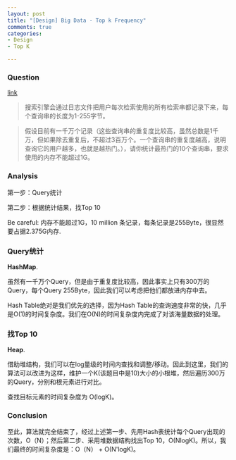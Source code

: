 ```yaml
---
layout: post
title: "[Design] Big Data - Top k Frequency"
comments: true
categories:
- Design
- Top K

---
```


### Question 

[link](http://blog.csdn.net/v_JULY_v/article/details/6256463)

> 搜索引擎会通过日志文件把用户每次检索使用的所有检索串都记录下来，每个查询串的长度为1-255字节。

> 假设目前有一千万个记录（这些查询串的重复度比较高，虽然总数是1千万，但如果除去重复后，不超过3百万个。一个查询串的重复度越高，说明查询它的用户越多，也就是越热门。），请你统计最热门的10个查询串，要求使用的内存不能超过1G。

### Analysis

第一步：Query统计

第二步：根据统计结果，找Top 10

Be careful: 内存不能超过1G，10 million 条记录，每条记录是255Byte，很显然要占据2.375G内存. 

### Query统计

__HashMap__. 

虽然有一千万个Query，但是由于重复度比较高，因此事实上只有300万的Query，每个Query 255Byte，因此我们可以考虑把他们都放进内存中去。

Hash Table绝对是我们优先的选择，因为Hash Table的查询速度非常的快，几乎是O(1)的时间复杂度。我们在O(N)的时间复杂度内完成了对该海量数据的处理。

### 找Top 10

__Heap__. 

借助堆结构，我们可以在log量级的时间内查找和调整/移动。因此到这里，我们的算法可以改进为这样，维护一个K(该题目中是10)大小的小根堆，然后遍历300万的Query，分别和根元素进行对比。

查找目标元素的时间复杂度为 O(logK)。

### Conclusion

至此，算法就完全结束了，经过上述第一步、先用Hash表统计每个Query出现的次数，O（N）；然后第二步、采用堆数据结构找出Top 10，O(NlogK)。所以，我们最终的时间复杂度是：O（N） + O(N'logK)。

